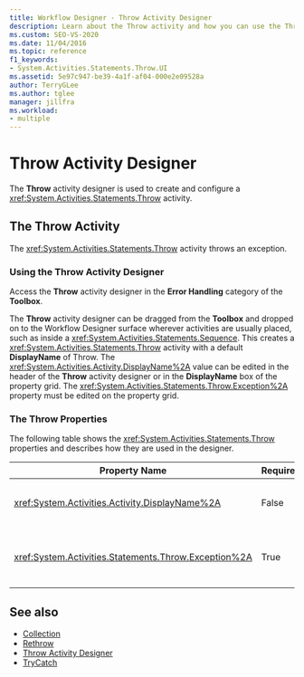 ```yaml
---
title: Workflow Designer - Throw Activity Designer
description: Learn about the Throw activity and how you can use the Throw activity designer to create and configure a Throw activity.
ms.custom: SEO-VS-2020
ms.date: 11/04/2016
ms.topic: reference
f1_keywords:
- System.Activities.Statements.Throw.UI
ms.assetid: 5e97c947-be39-4a1f-af04-000e2e09528a
author: TerryGLee
ms.author: tglee
manager: jillfra
ms.workload:
- multiple
---
```

# Throw Activity Designer

The **Throw** activity designer is used to create and configure a <xref:System.Activities.Statements.Throw> activity.

## The Throw Activity

The <xref:System.Activities.Statements.Throw> activity throws an exception.

### Using the Throw Activity Designer

Access the **Throw** activity designer in the **Error Handling** category of the **Toolbox**.

The **Throw** activity designer can be dragged from the **Toolbox** and dropped on to the Workflow Designer surface wherever activities are usually placed, such as inside a <xref:System.Activities.Statements.Sequence>. This creates a <xref:System.Activities.Statements.Throw> activity with a default **DisplayName** of Throw. The <xref:System.Activities.Activity.DisplayName%2A> value can be edited in the header of the **Throw** activity designer or in the **DisplayName** box of the property grid. The <xref:System.Activities.Statements.Throw.Exception%2A> property must be edited on the property grid.

### The Throw Properties

The following table shows the <xref:System.Activities.Statements.Throw> properties and describes how they are used in the designer.

|Property Name|Required|Usage|
|-|--------------|-|
|<xref:System.Activities.Activity.DisplayName%2A>|False|Specifies the optional friendly name of the <xref:System.Activities.Statements.Throw> activity. The default is Throw.|
|<xref:System.Activities.Statements.Throw.Exception%2A>|True|The exception to throw. This exception must derive from <xref:System.Exception>. To specify the exception, type a Visual Basic expression in the property grid.|

## See also

- [Collection](../workflow-designer/collection-activity-designers.md)
- [Rethrow](../workflow-designer/rethrow-activity-designer.md)
- [Throw Activity Designer](../workflow-designer/throw-activity-designer.md)
- [TryCatch](../workflow-designer/trycatch-activity-designer.md)
